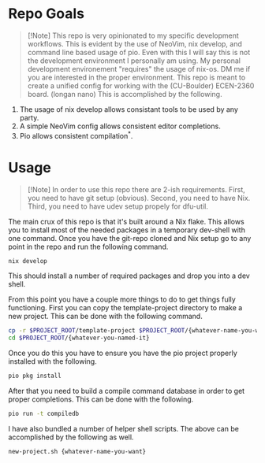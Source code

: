 # Repo Goals
> [!Note] This repo is very opinionated to my specific development workflows. This is evident by the use of NeoVim, nix develop, and command line based usage of pio.
> Even with this I will say this is not the development environment I personally am using. My personal development environement "requires" the usage of nix-os. DM me if you are interested in the proper environment.
This repo is meant to create a unified config for working with the (CU-Boulder) ECEN-2360 board. (longan nano)
This is accomplished by the following. 
1. The usage of nix develop allows consistant tools to be used by any party.
2. A simple NeoVim config allows consistent editor completions.
3. Pio allows consistent compilation<sup>*</sup>.

# Usage
> [!Note] In order to use this repo there are 2-ish requirements. First, you need to have git setup (obvious). Second, you need to have Nix. Third, you need to have udev setup propely for dfu-util.

The main crux of this repo is that it's built around a Nix flake. This allows you to install most of the needed packages in a temporary dev-shell with one command.
Once you have the git-repo cloned and Nix setup go to any point in the repo and run the following command.
```bash
nix develop
```

This should install a number of required packages and drop you into a dev shell.

From this point you have a couple more things to do to get things fully functioning. First you can copy the template-project directory to make a new project. This can be done with the following command.

```bash
cp -r $PROJECT_ROOT/template-project $PROJECT_ROOT/{whatever-name-you-want}
cd $PROJECT_ROOT/{whatever-you-named-it}
```

Once you do this you have to ensure you have the pio project properly installed with the following.
```bash
pio pkg install
```

After that you need to build a compile command database in order to get proper completions. This can be done with the following.
```bash
pio run -t compiledb
```

I have also bundled a number of helper shell scripts. The above can be accomplished by the following as well.
```bash
new-project.sh {whatever-name-you-want}
```

